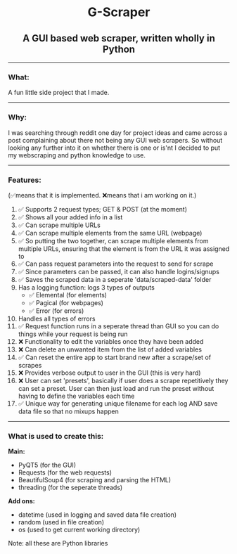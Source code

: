 <h1 align="center"><center>G-Scraper</center></h1>
<h2 align="center"><center>A GUI based web scraper, written wholly in Python</center></h2>
<hr>
<h3>What:</h3>
<p>
  A fun little side project that I made.
</p>
<hr>
<h3>Why:</h3>
<p>I was searching through reddit one day for project ideas and came across a post complaining about there not being any GUI web scrapers. So without looking any further into it on whether there is one or is'nt I decided to put my webscraping and python knowledge to use.</p>
<hr>
<h3>Features:</h3>(✅means that it is implemented. ❌means that i am working on it.)
<br>
<ol>
  <li>✅ Supports 2 request types; GET & POST (at the moment)</li>
  <li>✅ Shows all your added info in a list</li>
  <li>✅ Can scrape multiple URLs</li>
  <li>✅ Can scrape multiple elements from the same URL (webpage)</li>
  <li>✅ So putting the two together, can scrape multiple elements from multiple URLs, ensuring that the element is from the URL it was assigned to</li>
  <li>✅ Can pass request parameters into the request to send for scrape</li>
  <li>✅ Since parameters can be passed, it can also handle logins/signups</li>
  <li>✅ Saves the scraped data in a seperate 'data/scraped-data' folder</li>
  <li>Has a logging function: logs 3 types of outputs<ul>
    <li>✅ Elemental (for elements)</li>
    <li>✅ Pagical   (for webpages)</li>
    <li>✅ Error     (for errors)</li>
  </ul></li>
  <li>Handles all types of errors</li>
  <li>✅ Request function runs in a seperate thread than GUI so you can do things while your request is being run</li>
  <li>❌ Functionality to edit the variables once they have been added</li>
  <li>❌ Can delete an unwanted item from the list of added variables</li>
  <li>✅ Can reset the entire app to start brand new after a scrape/set of scrapes</li>
  <li>❌ Provides verbose output to user in the GUI (this is very hard)</li>
  <li>❌ User can set 'presets', basically if user does a scrape repetitively they can set a preset. User can then just load and run the preset without having to define the variables each time</li>
  <li>✅ Unique way for generating unique filename for each log AND save data file so that no mixups happen</li>
</ol>
<hr>
<h3>What is used to create this:</h3>
<b>Main:</b>
<ul>
  <li>PyQT5 (for the GUI)</li>
  <li>Requests (for the web requests)</li>
  <li>BeautifulSoup4 (for scraping and parsing the HTML)</li>
  <li>threading (for the seperate threads)</li>
</ul>
<b>Add ons:</b>
<ul>
  <li>datetime (used in logging and saved data file creation)</li>
  <li>random (used in file creation)</li>
  <li>os (used to get current working directory)</li>
</ul>
Note: all these are Python libraries
